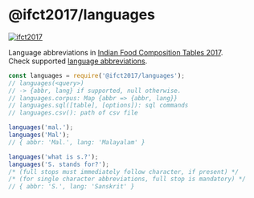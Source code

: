 # @ifct2017/languages

[![ifct2017](http://ninindia.org/images/ifct_2017.png)](https://www.npmjs.com/package/ifct2017)

Language abbreviations in [Indian Food Composition Tables 2017].<br>
Check supported [language abbreviations].

```javascript
const languages = require('@ifct2017/languages');
// languages(<query>)
// -> {abbr, lang} if supported, null otherwise.
// languages.corpus: Map {abbr => {abbr, lang}}
// languages.sql([table], [options]): sql commands
// languages.csv(): path of csv file

languages('mal.');
languages('Mal');
// { abbr: 'Mal.', lang: 'Malayalam' }

languages('what is s.?');
languages('S. stands for?');
/* (full stops must immediately follow character, if present) */
/* (for single character abbreviations, full stop is mandatory) */
// { abbr: 'S.', lang: 'Sanskrit' }
```


[Indian Food Composition Tables 2017]: http://ifct2017.com/
[language abbreviations]: https://github.com/ifct2017/languages/blob/master/index.csv
